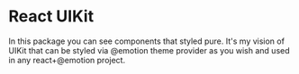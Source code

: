 # React UIKit

In this package you can see components that styled pure.
It's my vision of UIKit that can be styled via @emotion theme provider as you wish and used in any react+@emotion project.
